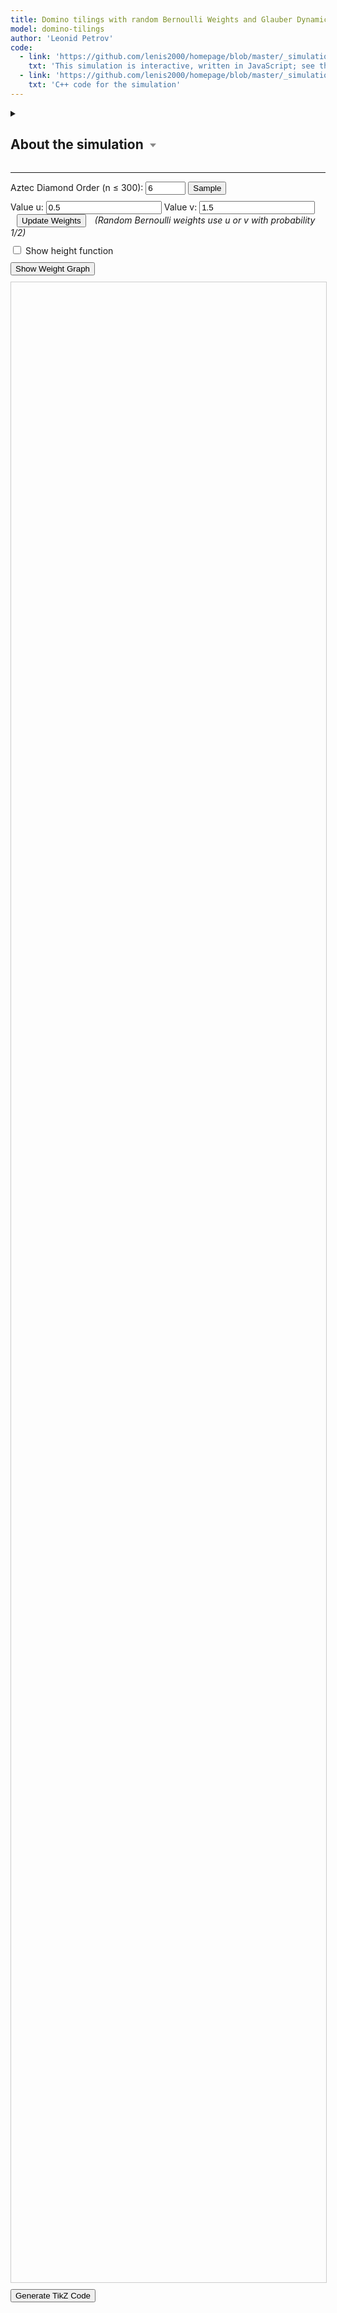 ```yaml
---
title: Domino tilings with random Bernoulli Weights and Glauber Dynamics
model: domino-tilings
author: 'Leonid Petrov'
code:
  - link: 'https://github.com/lenis2000/homepage/blob/master/_simulations/domino_tilings/2025-05-09-random-weights-glauber.md'
    txt: 'This simulation is interactive, written in JavaScript; see the source code of this page at the link'
  - link: 'https://github.com/lenis2000/homepage/blob/master/_simulations/domino_tilings/2025-05-09-random-weights-glauber.cpp'
    txt: 'C++ code for the simulation'
---
```


<style>
  /* Basic styling for the SVG and controls */
  #aztec-svg {
    width: 100%;
    height: 80vh;
    border: 1px solid #ccc;
  }
  .controls {
    margin-bottom: 10px;
  }
  #zoom-in-btn, #zoom-out-btn {
    font-weight: bold;
    width: 30px;
    height: 30px;
  }
  #zoom-reset-btn {
    height: 30px;
  }
  #dynamics-btn {
    background-color: #4CAF50;
    color: white;
    padding: 5px 10px;
    border: none;
    border-radius: 4px;
    cursor: pointer;
  }
  #dynamics-btn.running {
    background-color: #f44336;
  }
</style>

<details>
<summary><h2>About the simulation <svg width="14" height="10" style="vertical-align: middle; margin-left: 3px;">
      <polygon points="2,2 12,2 7,8" style="fill:#888;" />
    </svg></h2>
</summary>


<p>This interactive application demonstrates random domino tilings of an Aztec diamond - a diamond-shaped union of unit squares. The simulation allows exploration of two distinct sampling methods:</p>

<h5>1. Initial sampling (Shuffling algorithm)</h5>

<p>The initial configuration is generated using the exact-sampling shuffling algorithm, producing a perfect sample from the weighted domino tiling measure, with random Bernoulli weights on 3/4 of edges. The Bernoulli weights are equal to $u$ or $v$ with probability 1/2, where $u$ and $v$ are user-defined parameters. The remaining 1/4 of edges are assigned a deterministic weight of 1.0.</p>

<h5>2. Glauber dynamics</h5>

<p>After generating an initial configuration, you can observe the evolution of the system through Glauber dynamics - a Markov chain Monte Carlo method that preserves the stationary distribution. Each step attempts to flip a randomly chosen 2×2 block of cells according to the heat-bath probability determined by the edge weights.</p>

<p>Unlike the shuffling algorithm which generates an exact sample immediately, Glauber dynamics shows the system evolving over time.</p>

<p>You can change the weights before the Glauber dynamics, effectively running a dynamics out of equilibrium.</p>

<h3>Weight Graph Visualization</h3>

<p>The "Show Weight Graph" button displays a graphical representation of the edge weights used in the simulation:</p>
<ul>
  <li>Edges with weight 1.0 (shown in blue) are deterministic</li>
  <li>Edges with weight u (shown in red) or v (shown in green) are randomly assigned according to the Bernoulli distribution</li>
</ul>

<p>The graph visualization shows a 4×4 corner of the weight matrix to help understand the spatial arrangement of weights in the Aztec diamond graph.</p>

<p>The sampling runs entirely in your browser. For sizes up to about n≤120 the sampler is fast; larger n may take noticeable time (hard cap n=300 to protect your browser).</p>
</details>

---

<script src="https://d3js.org/d3.v7.min.js"></script>
<script src="/js/2025-05-09-random-weights-glauber.js"></script>

<!-- Simulation Controls -->
<!-- Dynamics controls – always visible -->

<div class="controls">
  <label for="n-input">Aztec Diamond Order (n ≤ 300): </label>
  <input id="n-input" type="number" value="6" min="2" step="2" max="300" size="3" onchange="onNChange()">
  <button id="update-btn">Sample</button>
  <button id="cancel-btn" style="display: none; margin-left: 10px; background-color: #ff5555;">Cancel</button>
</div>

<div class="controls">
  <label for="u-input">Value u:</label>
  <input id="u-input" type="number" value="0.5" step="0.1" min="0.1" oninput="updateWeightsIfShown()">
  <label for="v-input">Value v:</label>
  <input id="v-input" type="number" value="1.5" step="0.1" min="0.1" oninput="updateWeightsIfShown()">
  <button id="update-weights-btn" style="margin-left: 10px;">Update Weights</button>
  <span style="margin-left: 10px; font-style: italic;">(Random Bernoulli weights use u or v with probability 1/2)</span>
</div>


<!-- Height function toggle -->
<div class="controls">
  <label for="height-toggle">
    <input type="checkbox" id="height-toggle"> Show height function
  </label>
</div>

<!-- Weight Graph Display -->
<div class="controls">
  <button id="show-weights-btn">Show Weight Graph</button>
</div>
<div id="weight-matrix-container" style="display: none; margin-top: 15px; margin-bottom: 15px; overflow-x: auto;">
  <!-- Graph visualization of weights -->
  <div>
    <h4>Weight Graph Visualization (4×4 Corner)</h4>
    <p style="font-style: italic; font-size: 0.9em;">This shows a corner of the Aztec diamond graph with labeled weights</p>
    <svg id="weight-graph-svg" width="400" height="400" style="border: 1px solid #ccc; background-color: #f9f9f9;"></svg>
  </div>
</div>

<!-- Progress indicator -->
<div id="progress-indicator" style="margin-bottom: 10px; font-weight: bold;"></div>

<div class="row">
  <div class="col-12">
    <svg id="aztec-svg"></svg>
  </div>
</div>

<div style="margin-top: 10px; margin-bottom: 10px;">
  <button id="tikz-btn" class="btn btn-primary">Generate TikZ Code</button>
  <div id="tikz-buttons-container" style="margin-top: 10px; display: none;">
    <button id="copy-tikz-btn" class="btn btn-primary">Copy to Clipboard</button>
    <button id="download-tikz-btn" class="btn btn-primary" style="margin-left: 10px;">Download .tex File</button>
    <span id="copy-success-msg" style="color: green; margin-left: 10px; font-weight: bold; display: none;">Copied!</span>
  </div>
</div>

<!-- TikZ code container that will be updated dynamically -->
<div id="tikz-code-container" style="font-family: 'Courier New', monospace; padding: 15px; border: 1px solid #ccc; border-radius: 4px; background-color: white; white-space: pre; font-size: 14px; max-height: 40vh; overflow-y: auto; margin-top: 15px; margin-bottom: 15px; display: none;"></div>

<script>
// Global variables to cache the simulation state.
let cachedDominoes = null;
let dynamicsRunning = false;
let dynamicsTimer = null;
let g_W = null; // Global variable to store the weight matrix
let g_N = null; // Global variable to track current matrix size (2*n)
let useHeightFunction = false; // Track height function visibility state
let heightGroup; // Group for height function display

// Helper: convert a brightness value (0–255) to a hex grayscale string.
function grayHex(brightness) {
  let hex = Math.round(brightness).toString(16);
  if(hex.length < 2) hex = "0" + hex;
  return "#" + hex + hex + hex;
}

// Pre-compute grayscale palettes for the four original colors.
const palettes = {
"#ff0000": d3.range(0,8).map(i => grayHex(30*i+5)),
"#00ff00": d3.range(0,8).map(i => grayHex(30*i+10)),
"#0000ff": d3.range(0,8).map(i => grayHex(30*i+12)),
"#ffff00": d3.range(0,8).map(i => grayHex(30*i+18))
};

function getPos(d) {
    if (d.w > d.h) {
        return ((Math.floor(d.x) % 8) + 8) % 8;
    } else {
        return ((Math.floor(d.y) % 8) + 8) % 8;
    }
}

function getGrayscaleColor(originalColor, d) {
  let c = d3.color(originalColor);
  if (!c) return originalColor;
  let normHex = c.formatHex().toLowerCase();
  let pos = getPos(d);
  if (palettes[normHex]) {
    return palettes[normHex][pos];
  }
  let r = c.r, g = c.g, b = c.b;
  let lum = Math.round(0.3 * r + 0.59 * g + 0.11 * b);
  let offset = ((pos / 7) - 0.5) * 80;
  let newLum = Math.max(0, Math.min(255, lum + offset));
  return grayHex(newLum);
}

// Wrap exported functions after module is initialized.
Module.onRuntimeInitialized = async function() {
  const simulateAztec = Module.cwrap('simulateAztec', 'number', ['number','number','number'], {async: true});
  const simulateAztecGlauber = Module.cwrap('simulateAztecGlauber', 'number', ['number','number','number','number'], {async: true});
  const freeString = Module.cwrap('freeString', null, ['number']);
  const getProgress = Module.cwrap('getProgress', 'number', []);

  // Add this new function for single Glauber steps
  const performGlauberStep = Module.cwrap('performGlauberStep', 'number', ['number', 'number'], {async: true});
  const performGlauberSteps = Module.cwrap('performGlauberSteps', 'number', ['number','number','number'], {async:true});

  // Add new function to get the weight matrix
  const getWeightMatrix = Module.cwrap('getWeightMatrix', 'number', [], {async: true});

  // Add reset global state function
  const resetGlobalState = Module.cwrap('resetGlobalState', null, [], {});

  const svg = d3.select("#aztec-svg");
  const progressElem = document.getElementById("progress-indicator");
  const updateBtn = document.getElementById("update-btn");
  const cancelBtn = document.getElementById("cancel-btn");
  let dynamicsBtn = document.getElementById("dynamics-btn"); // Changed to let since we'll reassign it
  let progressInterval;

  // Create zoom behavior
  let initialTransform = {}; // Store initial transform parameters
  const zoom = d3.zoom()
    .scaleExtent([0.1, 50]) // Min and max zoom scale
    .on("zoom", (event) => {
      if (!initialTransform.scale) return; // Skip if no initial transform is set

      // Apply the zoom transformation on top of initial transform
      const group = svg.select("g");
      const t = event.transform;
      const transformStr = `translate(${initialTransform.translateX * t.k + t.x},${initialTransform.translateY * t.k + t.y}) scale(${initialTransform.scale * t.k})`;
      group.attr("transform", transformStr);
      
      // Also transform height function group if it exists
      if (heightGroup) {
        heightGroup.attr("transform", transformStr);
      }
    });

  // Enable zoom on the SVG
  svg.call(zoom);

  // Add double-click to reset zoom
  svg.on("dblclick.zoom", () => {
    svg.transition()
      .duration(750)
      .call(zoom.transform, d3.zoomIdentity);
  });

  // Add zoom controls to the UI
  const controlsContainer = d3.select(".row").insert("div", "div")  // Insert before the SVG container
    .attr("class", "col-12")
    .append("div")
    .attr("class", "controls zoom-controls")
    .style("margin-bottom", "10px");

  controlsContainer.append("span")
    .text("Zoom: ")
    .style("font-weight", "bold");

  controlsContainer.append("button")
    .attr("id", "zoom-in-btn")
    .style("margin-left", "5px")
    .text("+")
    .on("click", () => {
      svg.transition()
        .duration(300)
        .call(zoom.scaleBy, 1.3);
    });

  controlsContainer.append("button")
    .attr("id", "zoom-out-btn")
    .style("margin-left", "5px")
    .text("-")
    .on("click", () => {
      svg.transition()
        .duration(300)
        .call(zoom.scaleBy, 0.7);
    });

  controlsContainer.append("button")
    .attr("id", "zoom-reset-btn")
    .style("margin-left", "5px")
    .text("Reset Zoom")
    .on("click", () => {
      svg.transition()
        .duration(300)
        .call(zoom.transform, d3.zoomIdentity);
    });

  controlsContainer.append("span")
    .style("margin-left", "10px")
    .style("font-style", "italic")
    .style("font-size", "0.9em")
    .text("(You can also use mouse wheel to zoom and drag to pan)");

  // Add the Glauber dynamics controls just before zoom controls
  controlsContainer.insert("div", ":first-child")
    .attr("class", "controls")
    .style("margin-bottom", "10px")
    .html(`
      <label for="sweeps-input">Sweeps per visual update:</label>
      <input id="sweeps-input" type="number"
             value="100" min="1" step="1" style="width:70px;">
      <button id="dynamics-btn" style="margin-left:10px;">Start Glauber Dynamics</button>
    `);

  // Update the dynamics button reference since we created it dynamically
  dynamicsBtn = document.getElementById("dynamics-btn");

  // Add event listener after the button is created
  dynamicsBtn.addEventListener("click", toggleDynamics);

  // Handle height function toggle
  document.getElementById("height-toggle").addEventListener("change", function() {
    useHeightFunction = this.checked;
    if (cachedDominoes && cachedDominoes.length > 0) {
      toggleHeightFunction();
    }
  });

  // Simulation state
  let simulationActive = false;
  let simulationAbortController = null;

  // Helper function to sleep for ms milliseconds
  function sleep(ms) {
    return new Promise(resolve => setTimeout(resolve, ms));
  }

  function startSimulation() {
    simulationActive = true;
    updateBtn.disabled = true;
    document.getElementById("n-input").disabled = true;
    // Removed references to a-input and b-input as they no longer exist
    cancelBtn.style.display = 'inline-block';

    simulationAbortController = new AbortController();
  }

  function stopSimulation() {
    simulationActive = false;
    clearInterval(progressInterval);
    updateBtn.disabled = false;
    document.getElementById("n-input").disabled = false;
    // Removed references to a-input and b-input as they no longer exist
    cancelBtn.style.display = 'none';
    progressElem.innerText = "Simulation cancelled";

    if (simulationAbortController) {
      simulationAbortController.abort();
      simulationAbortController = null;
    }
  }

  function startProgressPolling() {
    progressElem.innerText = "Sampling... (0%)";
    progressInterval = setInterval(() => {
      if (!simulationActive) {
        clearInterval(progressInterval);
        return;
      }

      const progress = getProgress();
      progressElem.innerText = "Sampling... (" + progress + "%)";
      if (progress >= 100) clearInterval(progressInterval);
    }, 100);
  }

// --- helper: run nSteps Glauber flips with current a,b and redraw ---
async function advanceDynamics(nSteps) {
  // Get the current u and v values from the interface
  const uVal = parseFloat(document.getElementById("u-input").value);
  const vVal = parseFloat(document.getElementById("v-input").value);

  const ptr   = await performGlauberSteps(uVal, vVal, nSteps);
  const json  = Module.UTF8ToString(ptr);
  freeString(ptr);

  cachedDominoes = JSON.parse(json);
  updateDominoesVisualization();          // redraw
  return nSteps;                           // tell caller how many steps ran
}


  // Function to start/stop real-time Glauber dynamics
  async function toggleDynamics() {
    if (dynamicsRunning) {
      // Stop dynamics
      clearInterval(dynamicsTimer);
      dynamicsTimer = null;
      dynamicsRunning = false;
      dynamicsBtn.textContent = "Start Glauber Dynamics";
      dynamicsBtn.classList.remove("running");
      progressElem.innerText = "";

      // Re-enable controls
      document.getElementById("sweeps-input").disabled = false;
      document.getElementById("n-input").disabled = false;
      updateBtn.disabled = false;
    } else {
      // Start dynamics
      if (!cachedDominoes) {
        alert("Please generate a tiling first before starting dynamics.");
        return;
      }

      dynamicsRunning = true;
      dynamicsBtn.textContent = "Stop Glauber Dynamics";
      dynamicsBtn.classList.add("running");
      progressElem.innerText = "";

      // Only disable new sample inputs, leave sweeps editable
      document.getElementById("n-input").disabled = true;
      updateBtn.disabled = true;

          // ---- FIRST update *before* timer starts ----
          const firstSteps   = Math.max(1,
            parseInt(document.getElementById('sweeps-input').value, 10) || 1);

          let stepCount      = await advanceDynamics(firstSteps);   // runs once
          progressElem.innerText = "";


      // Start the dynamics timer - perform steps and update visualization
      const updateInterval = 100; // ms between screen draws

      // every update interval:
dynamicsTimer = setInterval(async () => {
  const stepsPerUpdate = Math.max(
        1, parseInt(document.getElementById('sweeps-input').value,10)||1);
  // Get the current u and v values from the interface
  const uVal = parseFloat(document.getElementById("u-input").value);
  const vVal = parseFloat(document.getElementById("v-input").value);

  const ptr = await performGlauberSteps(uVal, vVal, stepsPerUpdate);
  const jsonStr = Module.UTF8ToString(ptr);  freeString(ptr);
  cachedDominoes = JSON.parse(jsonStr);

  updateDominoesVisualization();
  stepCount += stepsPerUpdate;
  progressElem.innerText = "";
}, updateInterval);
    }
  }

  // Function to update just the visualization without resampling
  function updateDominoesVisualization() {
    if (!cachedDominoes) return;

    // Update existing rectangles
    const rects = svg.select("g").selectAll("rect").data(cachedDominoes);

    // Update attributes that might have changed
    rects.attr("fill", d => d.color)
         .attr("x", d => d.x)
         .attr("y", d => d.y)
         .attr("width", d => d.w)
         .attr("height", d => d.h);

    // Update height function if enabled
    if (useHeightFunction) {
      toggleHeightFunction();
    }
  }

  // Function to toggle height function on/off
  function toggleHeightFunction() {
    /* ────────────────────────────────────────────────────────────── 0. clear */
    if (heightGroup) { heightGroup.remove(); heightGroup = null; }
    if (!useHeightFunction) return;
    if (!cachedDominoes || cachedDominoes.length === 0) return;

    /* ─────────────────────────────── 1. determine one lattice unit in pixels */
    //  Every rectangle is either 4×2 or 2×4 lattice units.
    const minSidePx = d3.min(cachedDominoes, d => Math.min(d.w, d.h));
    const unit      = minSidePx / 2;              // 2 lattice units → 1 short side
    if (unit <= 0) { console.error("unit ≤ 0"); return; }

    /* ─────────────────────────────── 2. viewport transform for the new group */
    const minX = d3.min(cachedDominoes, d => d.x);
    const minY = d3.min(cachedDominoes, d => d.y);
    const maxX = d3.max(cachedDominoes, d => d.x + d.w);
    const maxY = d3.max(cachedDominoes, d => d.y + d.h);

    const { width: svgW, height: svgH } = svg.node().getBoundingClientRect();
    const scale = Math.min(svgW / (maxX - minX), svgH / (maxY - minY)) * 0.9;
    const tx    = (svgW - (maxX - minX) * scale) / 2 - minX * scale;
    const ty    = (svgH - (maxY - minY) * scale) / 2 - minY * scale;

    heightGroup = svg.append("g")
      .attr("class", "height-function")
      .attr("transform", `translate(${tx},${ty}) scale(${scale})`);

    /* ───────────────────── 3. convert each domino → (orient, sign, gx, gy)  */
    //     orient 0 = horizontal , 1 = vertical
    //     sign   +1 = blue|red  , −1 = green|yellow
    const dominoData = cachedDominoes.map(d => {
      const horiz  = d.w > d.h;
      const orient = horiz ? 0 : 1;
      const sign   = horiz
          ? (d.color === "green"  ? -1 :  1)   // horizontal: green = −1, blue = +1
          : (d.color === "yellow" ? -1 :  1);  // vertical:   yellow = −1, red  = +1
      const gx = Math.round(d.x / unit);       // lattice coordinates
      const gy = Math.round(d.y / unit);
      return [orient, sign, gx, gy];
    });

    /* ─────────────────────────────── 4. build graph with height increments  */
    const adj = new Map();                      // key → [[nbrKey, Δh], …]
    const edge = (v1, v2, dh) => {
      if (!adj.has(v1)) adj.set(v1, []);
      if (!adj.has(v2)) adj.set(v2, []);
      adj.get(v1).push([v2, dh]);
      adj.get(v2).push([v1, -dh]);
    };

    dominoData.forEach(([o, s, x, y]) => {
      if (o === 0) {                      /* horizontal  (4×2)  */
        const TL = `${x},${y+2}`, TM = `${x+2},${y+2}`, TR = `${x+4},${y+2}`;
        const BL = `${x},${y}`,   BM = `${x+2},${y}`,   BR = `${x+4},${y}`;
        edge(TL, TM, -s);   edge(TM, TR,  s);
        edge(BL, BM,  s);   edge(BM, BR, -s);
        edge(TL, BL,  s);   edge(TM, BM,  3*s);
        edge(TR, BR,  s);
      } else {                            /* vertical    (2×4)  */
        const TL = `${x},${y+4}`, TR = `${x+2},${y+4}`;
        const ML = `${x},${y+2}`, MR = `${x+2},${y+2}`;
        const BL = `${x},${y}`,   BR = `${x+2},${y}`;
        edge(TL, TR, -s);  edge(ML, MR, -3*s);  edge(BL, BR, -s);
        edge(TL, ML,  s);  edge(ML, BL,  -s);
        edge(TR, MR, -s);  edge(MR, BR,  s);
      }
    });

    /* ─────────────────────────────── 5. breadth‑first integration of heights */
    const verts = Array.from(adj.keys())
          .map(k => { const [gx, gy] = k.split(',').map(Number); return {k, gx, gy}; });

    const root = verts.reduce((a, b) =>
          (a.gy < b.gy) || (a.gy === b.gy && a.gx <= b.gx) ? a : b).k;

    const H = new Map([[root, 0]]);
    const queue = [root];
    while (queue.length) {
      const v = queue.shift();
      for (const [w, dh] of adj.get(v)) {
        if (!H.has(w)) { H.set(w, H.get(v) + dh); queue.push(w); }
        else if (H.get(w) !== H.get(v) + dh)
          console.warn(`height inconsistency on edge ${v}↔${w}`);
      }
    }

    /* ─────────────────────────────── 6. render dots + numbers (in pixels)  */
    const n = parseInt(document.getElementById("n-input").value, 10);
    const fontSize = Math.max(8, Math.min(12, 36 - n / 2));   // n = order

    H.forEach((h, key) => {
      const [gx, gy] = key.split(',').map(Number);
      const px = gx * unit, py = gy * unit;                   // back to pixels

      heightGroup.append("circle")
        .attr("cx", px)
        .attr("cy", py)
        .attr("r", fontSize / 6)
        .attr("fill", "black");

      heightGroup.append("text")
        .attr("x", px)
        .attr("y", py)
        .attr("text-anchor", "middle")
        .attr("dominant-baseline", "middle")
        .attr("font-size", `${fontSize}px`)
        .attr("fill", "black")
        .attr("stroke", "white")
        .attr("stroke-width", "3px")
        .attr("paint-order", "stroke")
        .text(-h);
    });

    heightGroup.raise();   // keep on top
  }

  async function updateVisualization(n) {
    // First, stop any running dynamics
    if (dynamicsRunning) {
      clearInterval(dynamicsTimer);
      dynamicsTimer = null;
      dynamicsRunning = false;
      dynamicsBtn.textContent = "Start Glauber Dynamics";
      dynamicsBtn.classList.remove("running");
    }

    // Show or hide height function checkbox based on n value
    const heightToggleDiv = document.querySelector('label[for="height-toggle"]').parentNode;
    if (n > 30) {
      heightToggleDiv.style.display = 'none';
      // If height function was enabled, disable it
      if (useHeightFunction) {
        useHeightFunction = false;
        document.getElementById("height-toggle").checked = false;
      }
    } else {
      heightToggleDiv.style.display = 'block';
    }

    svg.selectAll("g").remove();
    heightGroup = null; // Reset height group when clearing SVG
    startSimulation();
    startProgressPolling();

    const signal = simulationAbortController.signal;

    // Hide the TikZ code container if it's visible
    const codeContainer = document.getElementById('tikz-code-container');
    if (codeContainer) {
      codeContainer.style.display = 'none';
    }

    // Hide the buttons container
    const buttonsContainer = document.getElementById('tikz-buttons-container');
    if (buttonsContainer) {
      buttonsContainer.style.display = 'none';
    }

    // Allow UI to update before starting heavy computation
    await sleep(50);
    if (signal.aborted) return;

    // Get u and v values from the interface
    const uVal = parseFloat(document.getElementById("u-input").value);
    const vVal = parseFloat(document.getElementById("v-input").value);
    // Verify u and v are valid
    if (isNaN(uVal) || isNaN(vVal) || uVal <= 0 || vVal <= 0) {
      alert("Values for u and v must be positive numbers.");
      stopSimulation();
      return;
    }

    // Run simulation with periodic yielding to keep UI responsive
    try {
      // always take an exact shuffling sample
      // Use the current n value and u,v values for the random Bernoulli weights
      console.log(`Generating new sample with n=${n}, u=${uVal}, v=${vVal}`);
      let ptr = await simulateAztec(n, uVal, vVal);


      if (signal.aborted) {
        if (ptr) freeString(ptr);
        return;
      }

      // Allow UI thread to breathe
      await sleep(10);
      if (signal.aborted) {
        if (ptr) freeString(ptr);
        return;
      }

      const jsonStr = Module.UTF8ToString(ptr);
      freeString(ptr);

      if (signal.aborted) return;

      // Allow UI thread to breathe before parsing
      await sleep(10);
      if (signal.aborted) return;

      let dominoes;
      try {
        dominoes = JSON.parse(jsonStr);
      } catch (e) {
        console.error("Error parsing JSON:", e, jsonStr);
        if (simulationActive) {
          progressElem.innerText = "Error during sampling";
        }
        clearInterval(progressInterval);
        return;
      }

      if (signal.aborted) return;

      cachedDominoes = dominoes;

      // Update our JavaScript tracking of the current n value
      g_N = 2 * n;
      console.log(`Updated g_N to ${g_N} (n=${n})`);

      const minX = d3.min(dominoes, d => d.x);
      const minY = d3.min(dominoes, d => d.y);
      const maxX = d3.max(dominoes, d => d.x + d.w);
      const maxY = d3.max(dominoes, d => d.y + d.h);
      const widthDominoes = maxX - minX;
      const heightDominoes = maxY - minY;

      // Allow UI thread to breathe before rendering
      await sleep(10);
      if (signal.aborted) return;

      const bbox = svg.node().getBoundingClientRect();
      const svgWidth = bbox.width;
      const svgHeight = bbox.height;
      svg.attr("viewBox", "0 0 " + svgWidth + " " + svgHeight);

      const scale = Math.min(svgWidth / widthDominoes, svgHeight / heightDominoes) * 0.9;
      const translateX = (svgWidth - widthDominoes * scale) / 2 - minX * scale;
      const translateY = (svgHeight - heightDominoes * scale) / 2 - minY * scale;

      // Store the initial transform parameters for zoom behavior
      initialTransform = {
        translateX: translateX,
        translateY: translateY,
        scale: scale
      };

      // Reset the zoom transform when creating a new visualization
      svg.call(zoom.transform, d3.zoomIdentity);

      const group = svg.append("g")
                       .attr("transform", "translate(" + translateX + "," + translateY + ") scale(" + scale + ")");

      // Render dominoes in batches to keep UI responsive
      const BATCH_SIZE = 200;

      for (let i = 0; i < dominoes.length && simulationActive; i += BATCH_SIZE) {
        if (signal.aborted) return;

        const batch = dominoes.slice(i, i + BATCH_SIZE);

        group.selectAll("rect.batch" + i)
             .data(batch)
             .enter()
             .append("rect")
             .attr("x", d => d.x)
             .attr("y", d => d.y)
             .attr("width", d => d.w)
             .attr("height", d => d.h)
             .attr("fill", d => d.color)
             .attr("stroke", "#000")
             .attr("stroke-width", 0.5);

        // Yield to UI thread after each batch
        if (i + BATCH_SIZE < dominoes.length) {
          await sleep(0);
          if (signal.aborted) return;
        }
      }

      // Only update if not aborted
      if (!signal.aborted) {
        // Add height function if enabled
        if (useHeightFunction) {
          toggleHeightFunction();
        }
        
        progressElem.innerText = "";
        updateBtn.disabled = false;
        document.getElementById("n-input").disabled = false;
        cancelBtn.style.display = 'none';
        simulationActive = false;
      }
    } catch (error) {
      console.error("Simulation error:", error);
      if (simulationActive) {
        progressElem.innerText = "Error during simulation";
      }
      stopSimulation();
    }
  }

  document.getElementById("update-btn").addEventListener("click", () => {
    const n = parseInt(document.getElementById("n-input").value, 10);
    if (isNaN(n) || n < 2 || n > 300 || n % 2 !== 0) {
      alert("Please enter a valid even number n, 2 ≤ n ≤ 300.");
      return;
    }

    // We only want to force a resample if n changed, which is handled by onNChange
    // So we DON'T call clearGlobalStateForResample() here
    console.log(`Sampling with n=${n} (only clearing state if n changed)`);

    // Generate new sample with explicitly passed n
    updateVisualization(n);
  });

  // Add cancel button event listener
  document.getElementById("cancel-btn").addEventListener("click", stopSimulation);

  // Note: Dynamics button event listener is now added immediately after the button is created

  // Add update weights button event listener
  document.getElementById("update-weights-btn").addEventListener("click", async function() {
    const u = parseFloat(document.getElementById("u-input").value);
    const v = parseFloat(document.getElementById("v-input").value);

    // Validate u and v
    if (isNaN(u) || isNaN(v) || u <= 0 || v <= 0) {
      alert("Values for u and v must be positive numbers.");
      return;
    }

    // Temporarily disable the button and show progress
    const updateBtn = document.getElementById("update-weights-btn");
    const originalText = updateBtn.textContent;
    updateBtn.disabled = true;
    updateBtn.textContent = "Updating...";
    progressElem.innerText = "Updating weight matrix...";

    try {
      // Call performGlauberSteps with special parameter -1 to signal regeneration of weights
      // but keep the current configuration
      const ptr = await performGlauberSteps(u, v, -1);
      const jsonStr = Module.UTF8ToString(ptr);
      freeString(ptr);

      // Update the visualization with the new configuration (which has the same pattern
      // but possibly uses the new weights for the dynamics)
      cachedDominoes = JSON.parse(jsonStr);
      updateDominoesVisualization();

      // Update the weight matrix display if it's visible
      const weightMatrixContainer = document.getElementById('weight-matrix-container');
      if (weightMatrixContainer && weightMatrixContainer.style.display !== 'none') {
        // Hide and then re-show the weight matrix to force a refresh
        document.getElementById('show-weights-btn').click(); // Hide
        setTimeout(() => {
          document.getElementById('show-weights-btn').click(); // Show again
        }, 100);
      }

      progressElem.innerText = "Weights updated successfully";
      setTimeout(() => {
        progressElem.innerText = "";
      }, 2000);
    } catch (e) {
      console.error("Error updating weights:", e);
      progressElem.innerText = "Error updating weights";
    } finally {
      // Re-enable the button
      updateBtn.disabled = false;
      updateBtn.textContent = originalText;
    }
  });


  // Ensure weight matrix button is visible
  const showWeightsBtn = document.getElementById("show-weights-btn");
  if (showWeightsBtn) showWeightsBtn.style.display = "block";

  // Remove weight-matrix-container if it exists
  const weightMatrixContainer = document.getElementById("weight-matrix-container");
  // Don't hide the container


  // Function to convert SVG dominoes to TikZ code
  function svgToTikZ() {
    if (!cachedDominoes || cachedDominoes.length === 0) {
      alert("Please generate a domino tiling first.");
      return;
    }

    // Convert domino objects to rectangle objects with the format needed for TikZ conversion
    const rectangles = cachedDominoes.map(domino => {
      return {
        x: domino.x / 100,
        y: domino.y / 100,
        width: domino.w / 100,
        height: domino.h / 100,
        fill: domino.color,
        stroke: "black",
        strokeWidth: 0.45 // Scaled down
      };
    });

    // Find the bounds of the drawing
    let minX = Infinity, maxX = -Infinity, minY = Infinity, maxY = -Infinity;

    // Process rectangles
    for (const rect of rectangles) {
      minX = Math.min(minX, rect.x);
      maxX = Math.max(maxX, rect.x + rect.width);
      minY = Math.min(minY, rect.y);
      maxY = Math.max(maxY, rect.y + rect.height);
    }

    // Calculate a good scale factor
    const width = maxX - minX;
    const height = maxY - minY;
    const maxDimension = Math.max(width, height);
    const scaleFactor = 15.0 / maxDimension;

    // Get current parameters
    const n = parseInt(document.getElementById("n-input").value, 10);
    const u = parseFloat(document.getElementById("u-input").value);
    const v = parseFloat(document.getElementById("v-input").value);

    // Generate TikZ code
    let tikzCode = `\\documentclass{standalone}
\\usepackage{tikz}
\\usepackage{xcolor}

% Define colors to match SVG
\\definecolor{svggreen}{RGB}{0, 128, 0}
\\definecolor{svgred}{RGB}{255, 0, 0}
\\definecolor{svgyellow}{RGB}{255, 255, 0}
\\definecolor{svgblue}{RGB}{0, 0, 255}

\\begin{document}

% n = ${n}, u = ${u}, v = ${v}
% sample obtained by Glauber dynamics
\\begin{tikzpicture}[scale=${scaleFactor.toFixed(6)}]  % Calculated scale

% Dominoes (rectangles)
`;

    // Add rectangles to TikZ code
    rectangles.forEach(rect => {
      // Map SVG colors to TikZ colors
      let fillColor = rect.fill;
      if (fillColor === '#00ff00') fillColor = 'svggreen';
      else if (fillColor === '#ff0000') fillColor = 'svgred';
      else if (fillColor === '#ffff00') fillColor = 'svgyellow';
      else if (fillColor === '#0000ff') fillColor = 'svgblue';

      if (fillColor.startsWith('#') && fillColor !== '#00ff00' && fillColor !== '#ff0000' &&
          fillColor !== '#ffff00' && fillColor !== '#0000ff') {
        // For other hex colors, extract the intensity and use it
        const intensity = parseInt(fillColor.substring(1, 3), 16);
        fillColor = `black!${Math.round((intensity/255)*100)}`;
      }

      // Shift coordinates to keep everything positive
      const x1 = rect.x - minX;
      const y1 = maxY - rect.y - rect.height;  // Invert y and adjust for height
      const x2 = rect.x - minX + rect.width;
      const y2 = maxY - rect.y;

      tikzCode += `\\filldraw[fill=${fillColor}, draw=black, line width=${rect.strokeWidth}pt] `;
      tikzCode += `(${x1.toFixed(2)}, ${y1.toFixed(2)}) rectangle (${x2.toFixed(2)}, ${y2.toFixed(2)});\n`;
    });

    tikzCode += `
\\end{tikzpicture}
\\end{document}`;

    // Update the TikZ code in the code container
    const tikzCodeContainer = document.getElementById('tikz-code-container');
    if (tikzCodeContainer) {
      tikzCodeContainer.textContent = tikzCode;
      tikzCodeContainer.style.display = 'block';
    } else {
      console.error("TikZ code container not found");
    }

    // Show the copy/download buttons
    const buttonsContainer = document.getElementById('tikz-buttons-container');
    if (buttonsContainer) {
      buttonsContainer.style.display = 'block';
    }
  }

  // Add event listeners for the TikZ buttons
  document.getElementById("tikz-btn").addEventListener("click", function() {
    svgToTikZ();
  });

  // Add event listener for the copy button
  document.getElementById("copy-tikz-btn").addEventListener("click", function() {
    const codeContainer = document.getElementById('tikz-code-container');
    const successMsg = document.getElementById('copy-success-msg');

    // Create a text area to copy from (more reliable cross-browser)
    const textArea = document.createElement('textarea');
    textArea.value = codeContainer.textContent;
    textArea.style.position = 'fixed';  // Prevent scrolling to bottom
    document.body.appendChild(textArea);
    textArea.select();

    try {
      document.execCommand('copy');
      successMsg.style.display = 'inline';
      setTimeout(() => {
        successMsg.style.display = 'none';
      }, 2000);
    } catch (err) {
      alert('Failed to copy to clipboard. Please try again or select and copy manually.');
    }

    document.body.removeChild(textArea);
  });

  // Add event listener for the download button
  document.getElementById("download-tikz-btn").addEventListener("click", function() {
    const codeContainer = document.getElementById('tikz-code-container');
    const n = parseInt(document.getElementById("n-input").value, 10);
    const u = parseFloat(document.getElementById("u-input").value);
    const v = parseFloat(document.getElementById("v-input").value);
    const algo = "glauber";

    const blob = new Blob([codeContainer.textContent], { type: 'text/plain' });
    const fileNameBase = `aztec_periodic_${algo}_n${n}_u${u}_v${v}`;
    const downloadLink = document.createElement('a');
    downloadLink.download = `${fileNameBase.replace(/\./g, "_")}_tikz.tex`;
    downloadLink.href = URL.createObjectURL(blob);
    downloadLink.click();
    URL.revokeObjectURL(downloadLink.href);
  });

  // Weight graph display functionality
  document.getElementById("show-weights-btn").addEventListener("click", async function() {
    const containerElem = document.getElementById('weight-matrix-container');
    const btnElem = document.getElementById('show-weights-btn');
    const graphSvg = document.getElementById('weight-graph-svg');

    if (containerElem.style.display === 'none') {
      containerElem.style.display = 'block';
      btnElem.textContent = 'Hide Weight Graph';
      btnElem.disabled = true; // Disable button while loading

      progressElem.innerText = "Fetching edge weights...";
      const ptr = await getWeightMatrix(); // C++ function returns JSON with two matrices
      const jsonStr = Module.UTF8ToString(ptr);
      freeString(ptr);

      // For debugging, log the raw JSON string from C++
      console.log("Edge weights JSON from C++:", jsonStr);

      let edgeWeightData;
      try {
        edgeWeightData = JSON.parse(jsonStr);
        if (edgeWeightData.error) {
            console.error("Error from C++ getWeightMatrix:", edgeWeightData.error);
            progressElem.innerText = "Error fetching weight data: " + edgeWeightData.error;
            btnElem.disabled = false;
            return;
        }
        if (!edgeWeightData || !edgeWeightData.horizontal_weights || !edgeWeightData.vertical_weights) {
            throw new Error("Returned JSON does not contain horizontal_weights or vertical_weights.");
        }
      } catch (e) {
        console.error("JSON parse error for edge weights:", e, "Raw JSON:", jsonStr);
        progressElem.innerText = "Error parsing weight data: " + e.message;
        btnElem.disabled = false;
        return;
      }

      const horizontalWeights = edgeWeightData.horizontal_weights;
      const verticalWeights = edgeWeightData.vertical_weights;

      if (!horizontalWeights || !horizontalWeights.length || !verticalWeights || !verticalWeights.length || horizontalWeights.length !== verticalWeights.length) {
        progressElem.innerText = "No valid weight data available or data mismatch. Ensure simulation has run.";
        btnElem.disabled = false;
        return;
      }

      // Call drawWeightGraph with both matrices
      drawWeightGraph(d3.select("#weight-graph-svg").node(), horizontalWeights, verticalWeights);

      progressElem.innerText = ""; // Clear progress message
      btnElem.disabled = false; // Re-enable button

    } else {
      // Hide the weights
      containerElem.style.display = 'none';
      btnElem.textContent = 'Show Weight Graph';
      btnElem.disabled = false;
    }
  });

  // Modify the drawWeightGraph function signature and internal logic
  function drawWeightGraph(svgNode, horizontalWeightMatrix, verticalWeightMatrix) { // Changed signature
    const svg = d3.select(svgNode); // Work with the D3 selection of the SVG node
    svg.selectAll("*").remove(); // Clear previous content

    const graphDisplayCells = 4; // We want to display a 4x4 grid of cells/plaquettes

    if (!horizontalWeightMatrix || !horizontalWeightMatrix.length ||
        !verticalWeightMatrix || !verticalWeightMatrix.length ||
        horizontalWeightMatrix.length !== verticalWeightMatrix.length) {
        console.error("drawWeightGraph: Invalid or mismatched weight matrices.");
        // Optionally display an error message in the SVG itself
        svg.append("text").attr("x", 10).attr("y", 20).text("Error: Weight data unavailable.");
        return;
    }
    const matrixDim = horizontalWeightMatrix.length; // e.g., g_N from C++

    // Size calculations for the SVG drawing area
    const width = parseFloat(svg.attr("width"));
    const height = parseFloat(svg.attr("height"));
    const margin = { top: 40, right: 20, bottom: 70, left: 40 }; // Adjusted margins
    const graphWidth = width - margin.left - margin.right;
    const graphHeight = height - margin.top - margin.bottom;

    // Number of nodes to display: graphDisplayCells + 1
    // Max node index will be graphDisplayCells
    const numNodesToDisplay = graphDisplayCells + 1;
    const cellSize = Math.floor(Math.min(graphWidth, graphHeight) / (graphDisplayCells + 1)); // Add padding around

    const g = svg.append("g").attr("transform", `translate(${margin.left},${margin.top})`);

    const uVal = parseFloat(document.getElementById("u-input").value);
    const vVal = parseFloat(document.getElementById("v-input").value);

    // Create grid points (nodes)
    const points = [];
    for (let i = 0; i < numNodesToDisplay && i < matrixDim; i++) {
      for (let j = 0; j < numNodesToDisplay && j < matrixDim; j++) {
        points.push({ x: j * cellSize, y: i * cellSize, row: i, col: j });
      }
    }

    // Draw horizontal edges
    const horizontalEdges = [];
    for (let i = 0; i < numNodesToDisplay && i < matrixDim; i++) {         // Node row index
      for (let j = 0; j < numNodesToDisplay - 1 && j < matrixDim -1; j++) { // Node col index (start of edge)
          const weight = horizontalWeightMatrix[i][j];
          let color = "grey"; // Default for unexpected weights
          if (Math.abs(weight - 1.0) < 0.01) color = "#1976D2";
          else if (Math.abs(weight - uVal) < 0.01) color = "#D32F2F";
          else if (Math.abs(weight - vVal) < 0.01) color = "#388E3C";

          horizontalEdges.push({
            x1: j * cellSize, y1: i * cellSize,
            x2: (j + 1) * cellSize, y2: i * cellSize,
            weight: weight.toFixed(1), color: color
          });
      }
    }

    // Draw vertical edges
    const verticalEdges = [];
    for (let i = 0; i < numNodesToDisplay - 1 && i < matrixDim -1; i++) { // Node row index (start of edge)
      for (let j = 0; j < numNodesToDisplay && j < matrixDim; j++) {     // Node col index
          const weight = verticalWeightMatrix[i][j];
          let color = "grey"; // Default for unexpected weights
          if (Math.abs(weight - 1.0) < 0.01) color = "#1976D2";
          else if (Math.abs(weight - uVal) < 0.01) color = "#D32F2F";
          else if (Math.abs(weight - vVal) < 0.01) color = "#388E3C";

          verticalEdges.push({
            x1: j * cellSize, y1: i * cellSize,
            x2: j * cellSize, y2: (i + 1) * cellSize,
            weight: weight.toFixed(1), color: color
          });
      }
    }

    // Draw edges (lines)
    g.selectAll(".h-edge")
      .data(horizontalEdges)
      .enter().append("line")
      .attr("class", "h-edge")
      .attr("x1", d => d.x1).attr("y1", d => d.y1)
      .attr("x2", d => d.x2).attr("y2", d => d.y2)
      .attr("stroke", d => d.color).attr("stroke-width", 2);

    g.selectAll(".v-edge")
      .data(verticalEdges)
      .enter().append("line")
      .attr("class", "v-edge")
      .attr("x1", d => d.x1).attr("y1", d => d.y1)
      .attr("x2", d => d.x2).attr("y2", d => d.y2)
      .attr("stroke", d => d.color).attr("stroke-width", 2);

    // Add weight labels for horizontal edges
    g.selectAll(".h-label")
      .data(horizontalEdges)
      .enter().append("text")
      .attr("class", "h-label")
      .attr("x", d => (d.x1 + d.x2) / 2).attr("y", d => d.y1 - 5)
      .attr("text-anchor", "middle").attr("font-size", "10px")
      .attr("fill", d => d.color).text(d => d.weight);

    // Add weight labels for vertical edges
    g.selectAll(".v-label")
      .data(verticalEdges)
      .enter().append("text")
      .attr("class", "v-label")
      .attr("x", d => d.x1 + 5).attr("y", d => (d.y1 + d.y2) / 2)
      .attr("text-anchor", "start").attr("dominant-baseline", "middle")
      .attr("font-size", "10px").attr("fill", d => d.color)
      .text(d => d.weight);

    // Draw grid points (nodes)
    g.selectAll(".grid-point")
      .data(points)
      .enter().append("circle")
      .attr("class", "grid-point")
      .attr("cx", d => d.x).attr("cy", d => d.y)
      .attr("r", 3).attr("fill", "black");

    // Legend (should still be correct as it uses uVal, vVal from UI)
    const legend = g.append("g")
      .attr("transform", `translate(10, ${Math.min(graphHeight, (numNodesToDisplay)*cellSize) + 10})`) // Position legend below graph
      .attr("font-size", "12px");

    legend.append("text").attr("y", -10).attr("font-weight", "bold").text("Legend (Edge Weights):");
    legend.append("line").attr("x1", 0).attr("y1", 10).attr("x2", 20).attr("y2", 10).attr("stroke", "#1976D2").attr("stroke-width", 2);
    legend.append("text").attr("x", 25).attr("y", 14).text("1.0 (deterministic)");
    legend.append("line").attr("x1", 0).attr("y1", 30).attr("x2", 20).attr("y2", 30).attr("stroke", "#D32F2F").attr("stroke-width", 2);
    legend.append("text").attr("x", 25).attr("y", 34).text(`${uVal.toFixed(1)} (u value)`);
    legend.append("line").attr("x1", 0).attr("y1", 50).attr("x2", 20).attr("y2", 50).attr("stroke", "#388E3C").attr("stroke-width", 2);
    legend.append("text").attr("x", 25).attr("y", 54).text(`${vVal.toFixed(1)} (v value)`);
  }

  // Tracks the previously used n value
  let previousN = parseInt(document.getElementById("n-input").value, 10) || 6;

  // Called when n input changes
  window.onNChange = function() {
    const newN = parseInt(document.getElementById("n-input").value, 10);
    // Only clear global state if n actually changed
    if (newN !== previousN) {
      console.log(`n changed from ${previousN} to ${newN}, clearing global state`);
      previousN = newN;
      clearGlobalStateForResample();
    }
  };

  // Helper to clear global state to force fresh resampling
  window.clearGlobalStateForResample = function() {
    // This JavaScript counterpart to C++ global state clearing
    // Makes sure we force a complete resampling with new dimensions
    // To be called when n changes before sampling

    // Reset cached dominoes
    cachedDominoes = null;

    // Reset the C++ global state
    if (Module && Module.ccall) {
      try {
        console.log("Calling resetGlobalState to clear C++ globals");
        Module.ccall("resetGlobalState", null, [], []);
      } catch (e) {
        console.error("Error calling resetGlobalState:", e);
      }
    }
  };

  // Function to update weight graph when u/v values change
  window.updateWeightsIfShown = function() {
    const containerElem = document.getElementById('weight-matrix-container');

    // Only update if the weight graph is currently visible
    if (containerElem && containerElem.style.display !== 'none') {
      // Prevent too rapid updates with a debounce mechanism
      if (window.weightUpdateTimer) {
        clearTimeout(window.weightUpdateTimer);
      }

      // Schedule update after a short delay to avoid too many rapid updates
      window.weightUpdateTimer = setTimeout(async function() {
        // Get the current u/v values
        const u = parseFloat(document.getElementById('u-input').value);
        const v = parseFloat(document.getElementById('v-input').value);

        if (!isNaN(u) && !isNaN(v) && u > 0 && v > 0) {
          // Force a complete refresh of the weight graph visualization
          // Hide and then re-show the weight graph to trigger a refresh with the latest u/v values
          document.getElementById('show-weights-btn').click(); // Hide
          setTimeout(() => {
            document.getElementById('show-weights-btn').click(); // Show again
          }, 100);
        }
      }, 300);
    }
  };

  const initialN = parseInt(document.getElementById("n-input").value, 10);
  updateVisualization(initialN);
};
</script>
